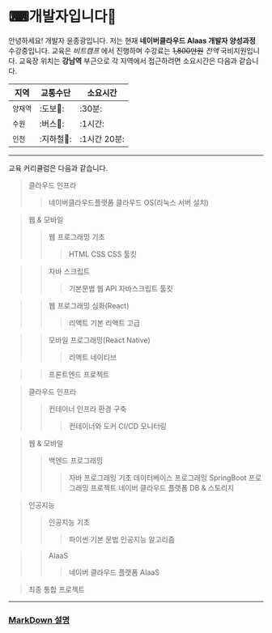 # ⌨개발자입니다🙂
안녕하세요! 개발자 윤종광입니다.
저는 현재 **네이버클라우드 AIaas 개발자 양성과정** 수강중입니다.
교육은 _비트캠프_ 에서 진행하며 수강료는 ~~1,800만원~~ *전액* 국비지원입니다.
교육장 위치는 __강남역__ 부근으로 각 지역에서 접근하려면 소요시간은 다음과 같습니다.

| 지역     | 교통수단    | 소요시간     |
| -------- | ----------- | ------------ |
| `양재역` | :도보👣:   | :30분:       |
| `수원`   | :버스🚌:   | :1시간:      |
| `인천`   | :지하철🚋: | :1시간 20분: |

-------------------------------------------

교육 커리큘럼은 다음과 같습니다.
> 클라우드 인프라
>> 네이버클라우드플랫폼
>> 클라우드 OS(리눅스 서버 설치)

> 웹 & 모바일
>> 웹 프로그래밍 기초
>>> HTML
>>> CSS
>>> CSS 툴킷

>> 자바 스크립트
>>> 기본문법
>>> 웹 API
>>> 자바스크립트 툴킷

>> 웹 프로그래밍 심화(React)
>>> 리액트 기본
>>> 리액트 고급

>> 모바일 프로그래밍(React Native)
>>> 리액트 네이티브

>> 프론트엔드 프로젝트

> 클라우드 인프라
>> 컨테이너 인프라 환경 구축
>>> 컨테이너와 도커
>>> CI/CD
>>> 모니터링

> 웹 & 모바일
>> 백엔드 프로그래밍
>>> 자바 프로그래밍 기초
>>> 데이터베이스 프로그래밍
>>> SpringBoot 프로그래밍
>>> 프로젝트
>>> 네이버 클라우드 플랫폼 DB & 스토리지

> 인공지능
>> 인공지능 기초
>>> 파이썬 기본 문법
>>> 인공지능 알고리즘

>> AIaaS
>>> 네이버 클라우드 플랫폼 AIaaS

> 최종 통합 프로젝트
---
### [MarkDown 설명](MARKDOWN.md)